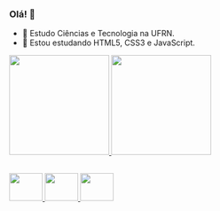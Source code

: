 ### Olá! 👋

- 🔭 Estudo Ciências e Tecnologia na UFRN.
- 🌱 Estou estudando HTML5, CSS3 e JavaScript.

<div>
  <a href = "https://github.com/DanielSena22">
  <img height="180em" src="https://github-readme-stats.vercel.app/api?username=DanielSena22&show_icons=true&theme=dracula&include_all_commits=true&count_private=true"/>
  <img height="180em" src="https://github-readme-stats.vercel.app/api/top-langs/?username=DanielSena22&layout=compact&langs_count=7&theme=dracula"/>
                           
</div>

  ##
  
  <img height="50" width="60" src="https://cdn.jsdelivr.net/gh/devicons/devicon/icons/css3/css3-original.svg" />
  <img height="50" width="60" src="https://cdn.jsdelivr.net/gh/devicons/devicon/icons/html5/html5-original.svg" />
  <img height="50" width="60" src="https://cdn.jsdelivr.net/gh/devicons/devicon/icons/javascript/javascript-original.svg" />



